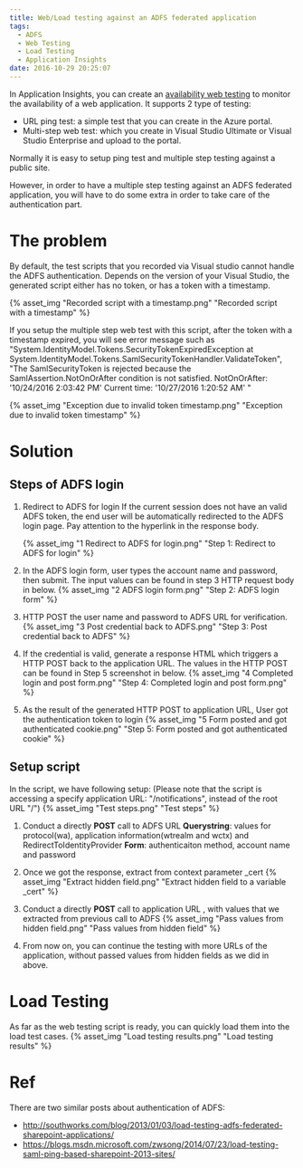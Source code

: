 ```yaml
---
title: Web/Load testing against an ADFS federated application
tags:
  - ADFS
  - Web Testing
  - Load Testing
  - Application Insights
date: 2016-10-29 20:25:07
---
```


In Application Insights, you can create an [availability web testing](https://azure.microsoft.com/en-us/documentation/articles/app-insights-monitor-web-app-availability/) to monitor the availability of a web application. It supports 2 type of testing:
 - URL ping test: a simple test that you can create in the Azure portal.
 - Multi-step web test: which you create in Visual Studio Ultimate or Visual Studio Enterprise and upload to the portal.

Normally it is easy to setup ping test and multiple step testing against a public site.

However, in order to have a multiple step testing against an ADFS federated application, you will have to do some extra in order to take care of the authentication part.

<!-- more -->

# The problem #
By default, the test scripts that you recorded via Visual studio cannot handle the ADFS authentication. Depends on the version of your Visual Studio, the generated script either has no token, or has a token with a timestamp.

{% asset_img "Recorded script with a timestamp.png" "Recorded script with a timestamp" %}

If you setup the multiple step web test with this script, after the token with a timestamp expired, you will see error message such as "System.IdentityModel.Tokens.SecurityTokenExpiredException at System.IdentityModel.Tokens.SamlSecurityTokenHandler.ValidateToken", "The SamlSecurityToken is rejected because the SamlAssertion.NotOnOrAfter condition is not satisfied. NotOnOrAfter: '10/24/2016 2:03:42 PM' Current time: '10/27/2016 1:20:52 AM' "

{% asset_img "Exception due to invalid token timestamp.png" "Exception due to invalid token timestamp" %}
 
# Solution #
## Steps of ADFS login ##
1. Redirect to ADFS for login
	If the current session does not have an valid ADFS token, the end user will be automatically redirected to the ADFS login page. Pay attention to the hyperlink in the response body. 

	{% asset_img "1 Redirect to ADFS for login.png" "Step 1: Redirect to ADFS for login" %}

2. In the ADFS login form, user types the account name and password, then submit. The input values can be found in step 3 HTTP request body in below.
	{% asset_img "2 ADFS login form.png" "Step 2: ADFS login form" %}

3. HTTP POST the user name and password to ADFS URL for verification. 
	{% asset_img "3 Post credential back to ADFS.png" "Step 3: Post credential back to ADFS" %}

4. If the credential is valid, generate a response HTML which triggers a HTTP POST back to the application URL. The values in the HTTP POST can be found in Step 5 screenshot in below.
	{% asset_img "4 Completed login and post form.png" "Step 4: Completed login and post form.png" %}
	
5. As the result of the generated HTTP POST to application URL, User got the authentication token to login 
	{% asset_img "5 Form posted and got authenticated cookie.png" "Step 5: Form posted and got authenticated cookie" %}

## Setup script ##
In the script, we have following setup: (Please note that the script is accessing a specify application URL: "/notifications", instead of the root URL "/")
	{% asset_img "Test steps.png" "Test steps" %}
 
1. Conduct a directly **POST** call to ADFS URL
	**Querystring**: values for protocol(wa), application information(wtrealm and wctx) and RedirectToIdentityProvider
	**Form**: authenticaiton method, account name and password

2. Once we got the response, extract from context parameter _cert
	{% asset_img "Extract hidden field.png" "Extract hidden field to a variable _cert" %}
 
3. Conduct a directly **POST** call to application URL , with values that we extracted from previous call to ADFS
	{% asset_img "Pass values from hidden field.png" "Pass values from hidden field" %}
 
4. From now on, you can continue the testing with more URLs of the application, without passed values from hidden fields as we did in above. 
# Load Testing #
As far as the web testing script is ready, you can quickly load them into the load test cases. 
{% asset_img "Load testing results.png" "Load testing results" %}

# Ref #
There are two similar posts about authentication of ADFS:
- http://southworks.com/blog/2013/01/03/load-testing-adfs-federated-sharepoint-applications/
- https://blogs.msdn.microsoft.com/zwsong/2014/07/23/load-testing-saml-ping-based-sharepoint-2013-sites/ 